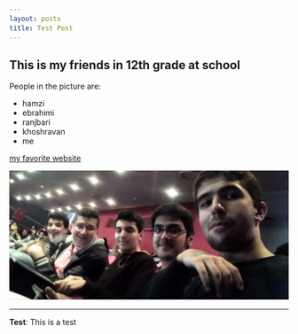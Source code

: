 ```yaml
---
layout: posts
title: Test Post
---
```


## This is my friends in 12th grade at school
People in the picture are:
- hamzi
- ebrahimi 
- ranjbari
- khoshravan
- me

[my favorite website](http://www.google.com)



![alt text](../assets/images/grouppic.jpg "Team Picture")

---
**Test**: This is a test
